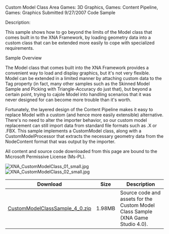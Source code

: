 Custom Model Class
Area
Games: 3D Graphics, Games: Content Pipeline, Games: Graphics
Submitted
9/27/2007
Code Sample

Description:

This sample shows how to go beyond the limits of the Model class that comes built in to the XNA Framework, by loading geometry data into a custom class that can be extended more easily to cope with specialized requirements.

 

Sample Overview

The Model class that comes built into the XNA Framework provides a convenient way to load and display graphics, but it's not very flexible. Model can be extended in a limited manner by attaching custom data to the Tag property (in fact, many other samples such as the Skinned Model Sample and Picking with Triangle-Accuracy do just that), but beyond a certain point, trying to cajole Model into handling scenarios that it was never designed for can become more trouble than it's worth.

Fortunately, the layered design of the Content Pipeline makes it easy to replace Model with a custom (and hence more easily extensible) alternative. There's no need to alter the importer behavior, so our custom model replacement can still import data from standard file formats such as .X or .FBX. This sample implements a CustomModel class, along with a CustomModelProcessor that extracts the necessary geometry data from the NodeContent format that was output by the importer.

 

All content and source code downloaded from this page are bound to the Microsoft Permissive License (Ms-PL).

![XNA_CustomModelClass_01_small.jpg](https://github.com/simondarksidej/XNAGameStudio/blob/master/Images/XNA_CustomModelClass_01_small.jpg)![XNA_CustomModelClass_02_small.jpg](https://github.com/simondarksidej/XNAGameStudio/blob/master/Images/XNA_CustomModelClass_02_small.jpg) 
	

 
Download | Size | Description
---|---|---|
[CustomModelClassSample_4_0.zip](https://github.com/simondarksidej/XNAGameStudio/blob/master/Samples/CustomModelClassSample_4_0.zip?raw=true) | 1.98MB | Source code and assets for the Custom Model Class Sample (XNA Game Studio 4.0). 